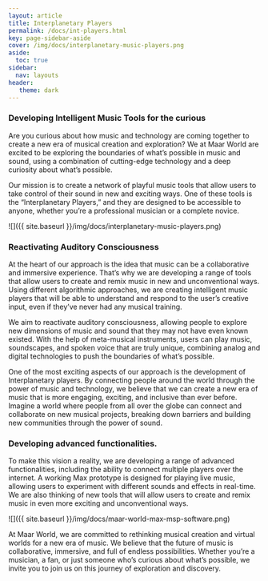```yaml
---
layout: article
title: Interplanetary Players
permalink: /docs/int-players.html
key: page-sidebar-aside
cover: /img/docs/interplanetary-music-players.png
aside:
  toc: true
sidebar:
  nav: layouts
header:
   theme: dark
---
```


### Developing Intelligent Music Tools for the curious

Are you curious about how music and technology are coming together to create a new era of musical creation and exploration? We at Maar World are excited to be exploring the boundaries of what’s possible in music and sound, using a combination of cutting-edge technology and a deep curiosity about what’s possible.

Our mission is to create a network of playful music tools that allow users to take control of their sound in new and exciting ways. One of these tools is the “Interplanetary Players,” and they are designed to be accessible to anyone, whether you’re a professional musician or a complete novice.

![]({{ site.baseurl }}/img/docs/interplanetary-music-players.png)

### Reactivating Auditory Consciousness

At the heart of our approach is the idea that music can be a collaborative and immersive experience. That’s why we are developing a range of tools that allow users to create and remix music in new and unconventional ways. Using different algorithmic approaches, we are creating intelligent music players that will be able to understand and respond to the user’s creative input, even if they’ve never had any musical training.

We aim to reactivate auditory consciousness, allowing people to explore new dimensions of music and sound that they may not have even known existed. With the help of meta-musical instruments, users can play music, soundscapes, and spoken voice that are truly unique, combining analog and digital technologies to push the boundaries of what’s possible.

One of the most exciting aspects of our approach is the development of Interplanetary players. By connecting people around the world through the power of music and technology, we believe that we can create a new era of music that is more engaging, exciting, and inclusive than ever before. Imagine a world where people from all over the globe can connect and collaborate on new musical projects, breaking down barriers and building new communities through the power of sound.

### Developing advanced functionalities.

To make this vision a reality, we are developing a range of advanced functionalities, including the ability to connect multiple players over the internet. A working Max prototype is designed for playing live music, allowing users to experiment with different sounds and effects in real-time. We are also thinking of new tools that will allow users to create and remix music in even more exciting and unconventional ways.

![]({{ site.baseurl }}/img/docs/maar-world-max-msp-software.png)

At Maar World, we are committed to rethinking musical creation and virtual worlds for a new era of music. We believe that the future of music is collaborative, immersive, and full of endless possibilities. Whether you’re a musician, a fan, or just someone who’s curious about what’s possible, we invite you to join us on this journey of exploration and discovery.
